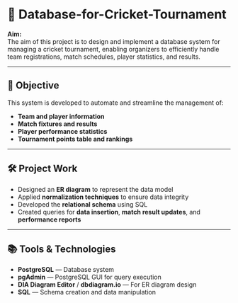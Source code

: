 # 🏏 Database-for-Cricket-Tournament

**Aim:**  
The aim of this project is to design and implement a database system for managing a cricket tournament, enabling organizers to efficiently handle team registrations, match schedules, player statistics, and results.

---

## 🎯 Objective

This system is developed to automate and streamline the management of:

- **Team and player information**  
- **Match fixtures and results**  
- **Player performance statistics**  
- **Tournament points table and rankings**

---

## 🛠️ Project Work

- Designed an **ER diagram** to represent the data model
- Applied **normalization techniques** to ensure data integrity
- Developed the **relational schema** using SQL
- Created queries for **data insertion**, **match result updates**, and **performance reports**

---

## 📚 Tools & Technologies

- **PostgreSQL** — Database system
- **pgAdmin** — PostgreSQL GUI for query execution
- **DIA Diagram Editor** / **dbdiagram.io** — For ER diagram design
- **SQL** — Schema creation and data manipulation
